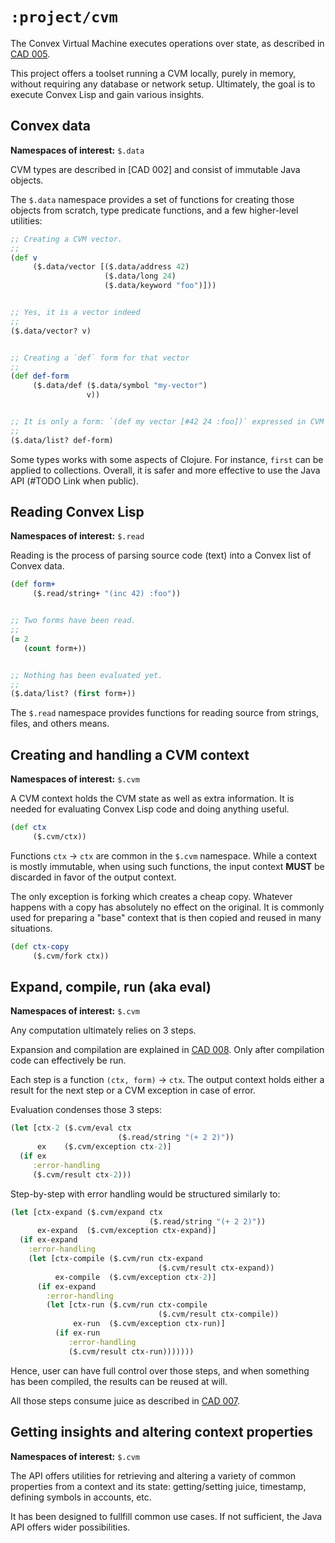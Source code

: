 # `:project/cvm`

The Convex Virtual Machine executes operations over state, as described in [CAD 005](https://github.com/Convex-Dev/design/blob/main/cad/005_cvmex/README.md).

This project offers a toolset running a CVM locally, purely in memory, without requiring any database or network setup. Ultimately, the goal is to execute
Convex Lisp and gain various insights.


## Convex data

**Namespaces of interest:** `$.data`

CVM types are described in [CAD 002] and consist of immutable Java objects.

The `$.data` namespace provides a set of functions for creating those objects from scratch, type predicate functions, and a few higher-level utilities:

```clojure
;; Creating a CVM vector.
;;
(def v
     ($.data/vector [($.data/address 42)
                     ($.data/long 24)
                     ($.data/keyword "foo")]))


;; Yes, it is a vector indeed
;;
($.data/vector? v)


;; Creating a `def` form for that vector
;;
(def def-form
     ($.data/def ($.data/symbol "my-vector")
                 v))


;; It is only a form: `(def my vector [#42 24 :foo])` expressed in CVM objects
;;
($.data/list? def-form)
```

Some types works with some aspects of Clojure. For instance, `first` can be applied to collections. Overall, it is safer and more effective to use the Java API
(#TODO Link when public).


## Reading Convex Lisp

**Namespaces of interest:** `$.read`

Reading is the process of parsing source code (text) into a Convex list of Convex data.

```clojure
(def form+
     ($.read/string+ "(inc 42) :foo"))


;; Two forms have been read.
;;
(= 2
   (count form+))


;; Nothing has been evaluated yet.
;;
($.data/list? (first form+))
```

The `$.read` namespace provides functions for reading source from strings, files, and others means.


## Creating and handling a CVM context

**Namespaces of interest:** `$.cvm`

A CVM context holds the CVM state as well as extra information. It is needed for evaluating Convex Lisp code and doing anything useful.

```clojure
(def ctx
     ($.cvm/ctx))
```

Functions `ctx` -> `ctx` are common in the `$.cvm` namespace. While a context is mostly immutable, when using such functions, the input context **MUST**
be discarded in favor of the output context.

The only exception is forking which creates a cheap copy. Whatever happens with a copy has absolutely no effect on the original. It is commonly used for
preparing a "base" context that is then copied and reused in many situations.

```clojure
(def ctx-copy
     ($.cvm/fork ctx))
```


## Expand, compile, run (aka eval)

**Namespaces of interest:** `$.cvm`

Any computation ultimately relies on 3 steps. 

Expansion and compilation are explained in [CAD 008](https://github.com/Convex-Dev/design/blob/main/cad/008_compiler/README.md).
Only after compilation code can effectively be run.

Each step is a function `(ctx, form)` -> `ctx`. The output context holds either a result for the next step or a CVM exception in case
of error.

Evaluation condenses those 3 steps:

```clojure
(let [ctx-2 ($.cvm/eval ctx
                        ($.read/string "(+ 2 2)"))
      ex    ($.cvm/exception ctx-2)]
  (if ex
     :error-handling
     ($.cvm/result ctx-2)))
```

Step-by-step with error handling would be structured similarly to:

```clojure
(let [ctx-expand ($.cvm/expand ctx
                               ($.read/string "(+ 2 2)"))
      ex-expand  ($.cvm/exception ctx-expand)]
  (if ex-expand
    :error-handling
    (let [ctx-compile ($.cvm/run ctx-expand
                                 ($.cvm/result ctx-expand))
          ex-compile  ($.cvm/exception ctx-2)]
      (if ex-expand
        :error-handling
        (let [ctx-run ($.cvm/run ctx-compile
                                 ($.cvm/result ctx-compile))
              ex-run  ($.cvm/exception ctx-run)]
          (if ex-run
             :error-handling
             ($.cvm/result ctx-run)))))))
```

Hence, user can have full control over those steps, and when something has been compiled, the results can be reused at will.

All those steps consume juice as described in [CAD 007](https://github.com/Convex-Dev/design/blob/main/cad/007_juice/README.md).


## Getting insights and altering context properties

**Namespaces of interest:** `$.cvm`

The API offers utilities for retrieving and altering a variety of common properties from a context and its state: getting/setting juice,
timestamp, defining symbols in accounts, etc.

It has been designed to fullfill common use cases. If not sufficient, the Java API offers wider possibilities.
